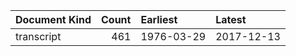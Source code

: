 | Document Kind   |   Count | Earliest   | Latest     |
|:----------------|--------:|:-----------|:-----------|
| transcript      |     461 | 1976-03-29 | 2017-12-13 |